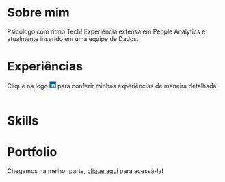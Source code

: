 # Sobre mim <br>
Psicólogo com ritmo Tech! Experiência extensa em People Analytics e atualmente inserido em uma equipe de Dados.

# Experiências<br>
Clique na logo  <a href="https://www.linkedin.com/in/gtex/"><img src="images/linkedin_icon.png" width="3%" alt="test"></a>  para conferir minhas experiências de maneira detalhada.
<br><br>

# Skills <br>

# Portfolio <br>
Chegamos na melhor parte, <a href="https://gabrielteixeira2004.github.io/Gabriel-Portfolio/portfolio">clique aqui</a> para acessá-la!
